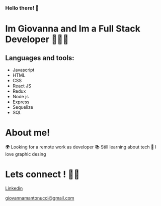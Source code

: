 ### Hello there! 👋

# Im Giovanna and Im a Full Stack Developer 👩🏻‍💻

## Languages and tools:

- Javascript
- HTML
- CSS
- React JS
- Redux
- Node js
- Express
- Sequelize
- SQL

# About me!
🌍 Looking for a remote work as developer
📚 Still learning about tech 
🎨 I love graphic desing 

# Lets connect ! 🤝🏻
[Linkedin](https://www.linkedin.com/in/giovanna-antonucci/)

giovannamantonucci@gmail.com
